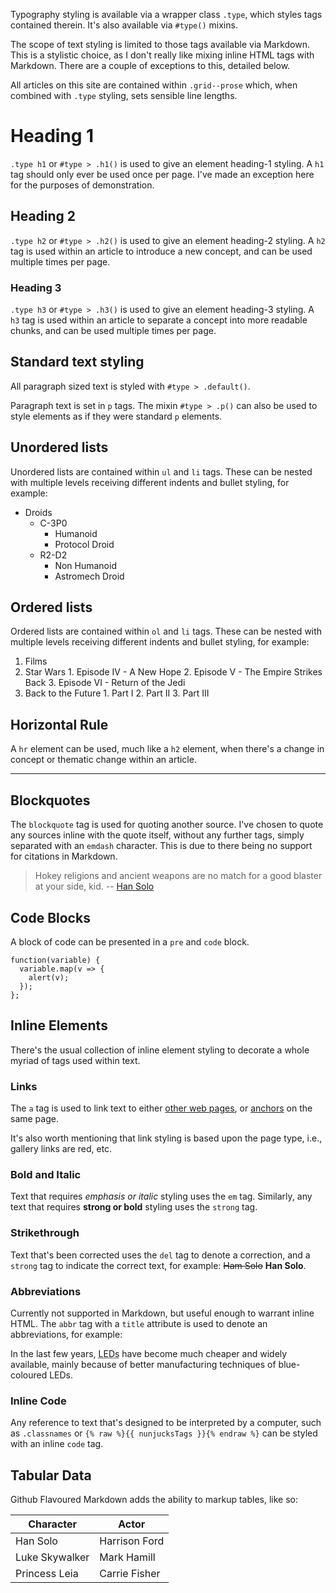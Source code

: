 Typography styling is available via a wrapper class `.type`, which styles tags contained therein. It's also available via `#type()` mixins.

The scope of text styling is limited to those tags available via Markdown. This is a stylistic choice, as I don't really like mixing inline HTML tags with Markdown. There are a couple of exceptions to this, detailed below.

All articles on this site are contained within `.grid--prose` which, when combined with `.type` styling, sets sensible line lengths.

# Heading 1
`.type h1` or `#type > .h1()` is used to give an element heading-1 styling. A `h1` tag should only ever be used once per page. I've made an exception here for the purposes of demonstration.

## Heading 2
`.type h2` or `#type > .h2()` is used to give an element heading-2 styling. A `h2` tag is used within an article to introduce a new concept, and can be used multiple times per page.

### Heading 3
`.type h3` or `#type > .h3()` is used to give an element heading-3 styling. A `h3` tag is used within an article to separate a concept into more readable chunks, and can be used multiple times per page.

## Standard text styling

All paragraph sized text is styled with `#type > .default()`.

Paragraph text is set in `p` tags. The mixin `#type > .p()` can also be used to style elements as if they were standard `p` elements.

## Unordered lists

Unordered lists are contained within `ul` and `li` tags. These can be nested with multiple levels receiving different indents and bullet styling, for example:

- Droids
  - C-3P0
    - Humanoid
    - Protocol Droid
  - R2-D2
	- Non Humanoid
	- Astromech Droid
	
## Ordered lists

Ordered lists are contained within `ol` and `li` tags. These can be nested with multiple levels receiving different indents and bullet styling, for example:

1. Films
  1. Star Wars
    1. Episode IV - A New Hope
    2. Episode V - The Empire Strikes Back
    3. Episode VI - Return of the Jedi
  2. Back to the Future
  	1. Part I
  	2. Part II
  	3. Part III
  	
## Horizontal Rule

A `hr` element can be used, much like a `h2` element, when there's a change in concept or thematic change within an article.

---

## Blockquotes

The `blockquote` tag is used for quoting another source. I've chosen to quote any sources inline with the quote itself, without any further tags, simply separated with an `emdash` character. This is due to there being no support for citations in Markdown.

> Hokey religions and ancient weapons are no match for a good blaster at your side, kid. 
> -- [Han Solo](http://www.imdb.com/character/ch0000002/quotes)

## Code Blocks

A block of code can be presented in a `pre` and `code` block.

```
function(variable) {
  variable.map(v => {
  	alert(v);
  });
};
```

## Inline Elements

There's the usual collection of inline element styling to decorate a whole myriad of tags used within text.

### Links

The `a` tag is used to link text to either [other web pages](http://www.starwars.com/), or [anchors](#links) on the same page.

It's also worth mentioning that link styling is based upon the page type, i.e., gallery links are red, etc.

### Bold and Italic

Text that requires _emphasis or italic_ styling uses the `em` tag. Similarly, any text that requires **strong or bold** styling uses the `strong` tag.

### Strikethrough

Text that's been corrected uses the `del` tag to denote a correction, and a `strong` tag to indicate the correct text, for example: ~~Ham Solo~~ **Han Solo**.

### Abbreviations

Currently not supported in Markdown, but useful enough to warrant inline HTML. The `abbr` tag with a `title` attribute is used to denote an abbreviations, for example:

In the last few years, <abbr title="Light Emitting Diodes">LEDs</abbr> have become much cheaper and widely available, mainly because of better manufacturing techniques of blue-coloured LEDs.

### Inline Code

Any reference to text that's designed to be interpreted by a computer, such as `.classnames` or `{% raw %}{{ nunjucksTags }}{% endraw %}` can be styled with an inline `code` tag.

## Tabular Data

Github Flavoured Markdown adds the ability to markup tables, like so:

Character | Actor
--- | ---
Han Solo | Harrison Ford
Luke Skywalker | Mark Hamill
Princess Leia | Carrie Fisher